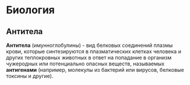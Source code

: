 # Биология

## Антитела
**Антитела** (имунноглобулины) - вид белковых соединений плазмы крови, которые синтезируются в плазматических клетках человека и других теплокровных животных в ответ на попадание в организм чужеродных или потенциально опасных веществ, называемых **антигенами** (например, молекулы из бактерий или вирусов, белковые токсины и другие).